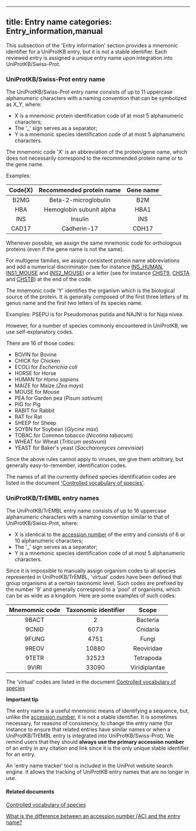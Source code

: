 
---
title: Entry name
categories: Entry_information,manual
---

This subsection of the 'Entry information' section provides a mnemonic identifier for a UniProtKB entry, but it is not a stable identifier. Each reviewed entry is assigned a unique entry name upon integration into UniProtKB/Swiss-Prot.

### UniProtKB/Swiss-Prot entry name

The UniProtKB/Swiss-Prot entry name consists of up to 11 uppercase alphanumeric characters with a naming convention that can be symbolized as X\_Y, where:

*   X is a mnemonic protein identification code of at most 5 alphanumeric characters;
*   The '\_' sign serves as a separator;
*   Y is a mnemonic species identification code of at most 5 alphanumeric characters.

The mnemonic code 'X' is an abbreviation of the protein/gene name, which does not necessarily correspond to the recommended protein name or to the gene name.

Examples:

Code(X)|Recommended protein name|Gene name
:-----:|:-----:|:-----:
B2MG|Beta-2-microglobulin|B2M
HBA|Hemoglobin subunit alpha|HBA1
INS|Insulin|INS
CAD17|Cadherin-17|CDH17

Whenever possible, we assign the same mnemonic code for orthologous proteins (even if the gene name is not the same).

For multigene families, we assign consistent protein name abbreviations and add a numerical discriminator (see for instance [INS\_HUMAN](http://www.uniprot.org/uniprot/P01308#entry%5Finformation), [INS1\_MOUSE](http://www.uniprot.org/uniprot/P01325#entry%5Finformation) and [INS2\_MOUSE](http://www.uniprot.org/uniprot/P01326#entry%5Finformation)) or a letter (see for instance [CHST9](http://www.uniprot.org/uniprot/Q7L1S5#entry%5Finformation), [CHSTA](http://www.uniprot.org/uniprot/O43529#entry%5Finformation) and [CHSTB](http://www.uniprot.org/uniprot/Q9NPF2#entry%5Finformation)) at the end of the code.

The mnemonic code 'Y' identifies the organism which is the biological source of the protein. It is generally composed of the first three letters of its genus name and the first two letters of its species name.

Examples: PSEPU is for Pseudomonas putida and NAJNI is for Naja nivea.

However, for a number of species commonly encountered in UniProtKB, we use self-explanatory codes.

There are 16 of those codes:

*   BOVIN for Bovine
*   CHICK for Chicken
*   ECOLI for _Escherichia coli_
*   HORSE for Horse
*   HUMAN for _Homo sapiens_
*   MAIZE for Maize (_Zea mays_)
*   MOUSE for Mouse
*   PEA for Garden pea (_Pisum sativum_)
*   PIG for Pig
*   RABIT for Rabbit
*   RAT for Rat
*   SHEEP for Sheep
*   SOYBN for Soybean (_Glycine max_)
*   TOBAC for Common tobacco (_Nicotina tabacum_)
*   WHEAT for Wheat (_Triticum aestivum_)
*   YEAST for Baker's yeast (_Saccharomyces cerevisiae_)

Since the above rules cannot apply to viruses, we give them arbitrary, but generally easy-to-remember, identification codes.

The names of all the currently defined species identification codes are listed in the document ['Controlled vocabulary of species'](http://www.uniprot.org/docs/speclist).

### UniProtKB/TrEMBL entry names

The UniProtKB/TrEMBL entry name consists of up to 16 uppercase alphanumeric characters with a naming convention similar to that of UniProtKB/Swiss-Prot, where:

*   X is identical to the [accession number](http://www.uniprot.org/manual/accession%5Fnumbers) of the entry and consists of 6 or 10 alphanumeric characters;
*   The '\_' sign serves as a separator;
*   Y is a mnemonic species identification code of at most 5 alphanumeric characters.

Since it is impossible to manually assign organism codes to all species represented in UniProtKB/TrEMBL, 'virtual' codes have been defined that group organisms at a certain taxonomic level. Such codes are prefixed by the number '9' and generally correspond to a 'pool' of organisms, which can be as wide as a kingdom. Here are some examples of such codes:

Mnemomnic code|Taxonomic identifier|Scope
:-----:|:-----:|:-----:
9BACT|2|Bacteria
9CNID|6073|Cnidaria
9FUNG|4751|Fungi
9REOV|10880|Reoviridae
9TETR|32523|Tetrapoda
9VIRI|33090|Viridiplantae

The 'virtual' codes are listed in the document [Controlled vocabulary of species](http://www.uniprot.org/docs/speclist)

**Important tip**

The entry name is a useful mnemonic means of identifying a sequence, but, unlike the [accession number](http://www.uniprot.org/manual/accession%5Fnumbers), it is not a stable identifier. It is sometimes necessary, for reasons of consistency, to change the entry name (for instance to ensure that related entries have similar names or when a UniProtKB/TrEMBL entry is integrated into UniProtKB/Swiss-Prot). We remind users that they should **always use the primary accession number** of an entry in any citation and link since it is the only unique stable identifier for an entry.  
  
An 'entry name tracker' tool is included in the UniProt website search engine. It allows the tracking of UniProtKB entry names that are no longer in use.

#### Related documents

[Controlled vocabulary of species](http://www.uniprot.org/docs/speclist)  
  
[What is the difference between an accession number (AC) and the entry name?](http://www.uniprot.org/faq/6)
        